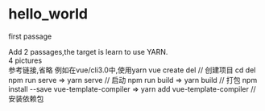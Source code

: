 # hello_world
first passage
<div>Add 2 passages,the target is learn to use YARN.</div>
<div>4 pictures</div>
参考链接,省略
例如在vue/cli3.0中,使用yarn
vue create del // 创建项目
cd del 
npm run serve => yarn serve // 启动
npm run build => yarn build // 打包
npm install --save vue-template-compiler => yarn add vue-template-compiler // 安装依赖包
